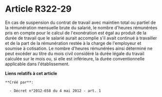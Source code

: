 # Article R322-29

En cas de suspension du contrat de travail avec maintien total ou  partiel de la rémunération mensuelle brute du salarié, le
nombre  d'heures rémunérées pris en compte pour le calcul de l'exonération est  égal au produit de la durée de travail que le
salarié aurait accomplie  s'il avait continué à travailler et de la part de la rémunération restée  à la charge de
l'employeur et soumise à cotisation. Le nombre d'heures  rémunérées ainsi déterminé ne peut excéder au titre du mois civil
considéré la durée légale du travail calculée sur le mois ou, si elle  est inférieure, la durée conventionnelle applicable
dans  l'établissement.

**Liens relatifs à cet article**

	**Créé par**:

	  - Décret n°2012-658 du 4 mai 2012 - art. 1
